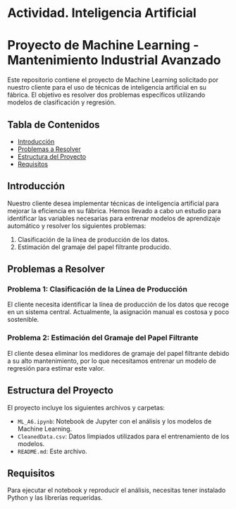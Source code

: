 # Actividad. Inteligencia Artificial

# Proyecto de Machine Learning - Mantenimiento Industrial Avanzado

Este repositorio contiene el proyecto de Machine Learning solicitado por nuestro cliente para el uso de técnicas de inteligencia artificial en su fábrica. El objetivo es resolver dos problemas específicos utilizando modelos de clasificación y regresión.

## Tabla de Contenidos

- [Introducción](#introducción)
- [Problemas a Resolver](#problemas-a-resolver)
- [Estructura del Proyecto](#estructura-del-proyecto)
- [Requisitos](#requisitos)

## Introducción

Nuestro cliente desea implementar técnicas de inteligencia artificial para mejorar la eficiencia en su fábrica. Hemos llevado a cabo un estudio para identificar las variables necesarias para entrenar modelos de aprendizaje automático y resolver los siguientes problemas:

1. Clasificación de la línea de producción de los datos.
2. Estimación del gramaje del papel filtrante producido.

## Problemas a Resolver

### Problema 1: Clasificación de la Línea de Producción

El cliente necesita identificar la línea de producción de los datos que recoge en un sistema central. Actualmente, la asignación manual es costosa y poco sostenible.

### Problema 2: Estimación del Gramaje del Papel Filtrante

El cliente desea eliminar los medidores de gramaje del papel filtrante debido a su alto mantenimiento, por lo que necesitamos entrenar un modelo de regresión para estimar este valor.

## Estructura del Proyecto

El proyecto incluye los siguientes archivos y carpetas:

- `ML_A6.ipynb`: Notebook de Jupyter con el análisis y los modelos de Machine Learning.
- `CleanedData.csv`: Datos limpiados utilizados para el entrenamiento de los modelos.
- `README.md`: Este archivo.

## Requisitos

Para ejecutar el notebook y reproducir el análisis, necesitas tener instalado Python y las librerías requeridas.
